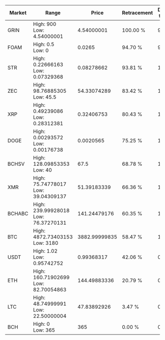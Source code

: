 | Market | Range | Price| Retracement | Doubles to 50% |
| --- | --- | --- | --- | --- |
| GRIN | High: 900<br />Low: 4.54000001 | 4.54000001 | 100.00 % | 99.62 |
| FOAM | High: 0.5<br />Low: 0 | 0.0265 | 94.70 % | 9.43 |
| STR | High: 0.22666163<br />Low: 0.07329368 | 0.08278662 | 93.81 % | 1.81 |
| ZEC | High: 98.76885305<br />Low: 45.5 | 54.33074289 | 83.42 % | 1.33 |
| XRP | High: 0.49239086<br />Low: 0.28312381 | 0.32406753 | 80.43 % | 1.20 |
| DOGE | High: 0.00293572<br />Low: 0.00176738 | 0.0020565 | 75.25 % | 1.14 |
| BCHSV | High: 128.09853353<br />Low: 40 | 67.5 | 68.78 % | 1.25 |
| XMR | High: 75.74778017<br />Low: 39.04309137 | 51.39183339 | 66.36 % | 1.12 |
| BCHABC | High: 239.99928018<br />Low: 76.37270131 | 141.24479176 | 60.35 % | 1.12 |
| BTC | High: 4872.73403153<br />Low: 3180 | 3882.99999835 | 58.47 % | 1.04 |
| USDT | High: 1.02<br />Low: 0.95742752 | 0.99368317 | 42.06 % | 0.00 |
| ETH | High: 160.71902699<br />Low: 82.70054863 | 144.49883336 | 20.79 % | 0.00 |
| LTC | High: 48.74999991<br />Low: 22.50000004 | 47.83892926 | 3.47 % | 0.00 |
| BCH | High: 0<br />Low: 365 | 365 | 0.00 % | 0.00 |
